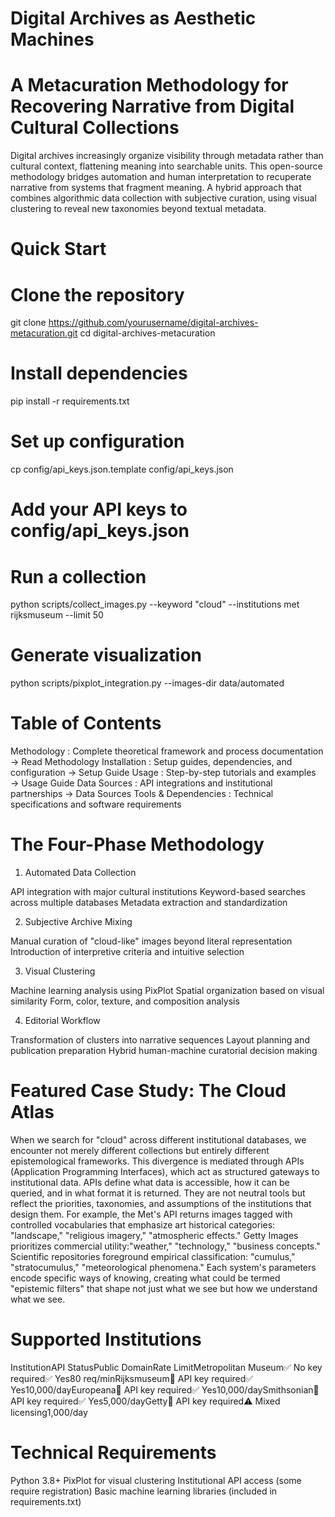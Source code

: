 # Digital Archives as Aesthetic Machines
# A Metacuration Methodology for Recovering Narrative from Digital Cultural Collections

Digital archives increasingly organize visibility through metadata rather than cultural context, flattening meaning into searchable units. This open-source methodology bridges automation and human interpretation to recuperate narrative from systems that fragment meaning.
A hybrid approach that combines algorithmic data collection with subjective curation, using visual clustering to reveal new taxonomies beyond textual metadata.

# Quick Start
# Clone the repository
git clone https://github.com/yourusername/digital-archives-metacuration.git
cd digital-archives-metacuration

# Install dependencies
pip install -r requirements.txt

# Set up configuration
cp config/api_keys.json.template config/api_keys.json
# Add your API keys to config/api_keys.json

# Run a collection
python scripts/collect_images.py --keyword "cloud" --institutions met rijksmuseum --limit 50

# Generate visualization
python scripts/pixplot_integration.py --images-dir data/automated

# Table of Contents
Methodology : Complete theoretical framework and process documentation → Read Methodology
Installation : Setup guides, dependencies, and configuration → Setup Guide 
Usage : Step-by-step tutorials and examples → Usage Guide
Data Sources : API integrations and institutional partnerships → Data Sources 
Tools & Dependencies : Technical specifications and software requirements

# The Four-Phase Methodology
1. Automated Data Collection

API integration with major cultural institutions
Keyword-based searches across multiple databases
Metadata extraction and standardization

2. Subjective Archive Mixing

Manual curation of "cloud-like" images beyond literal representation
Introduction of interpretive criteria and intuitive selection

3.  Visual Clustering

Machine learning analysis using PixPlot
Spatial organization based on visual similarity
Form, color, texture, and composition analysis

4. Editorial Workflow

Transformation of clusters into narrative sequences
Layout planning and publication preparation
Hybrid human-machine curatorial decision making

# Featured Case Study: The Cloud Atlas 
When we search for "cloud" across different institutional databases, we encounter not merely different collections but entirely different epistemological frameworks. This divergence is mediated through APIs (Application Programming Interfaces), which act as structured gateways to institutional data. APIs define what data is accessible, how it can be queried, and in what format it is returned. They are not neutral tools but reflect the priorities, taxonomies, and assumptions of the institutions that design them. For example, the Met's API returns images tagged with controlled vocabularies that emphasize art historical categories: "landscape," "religious imagery," "atmospheric effects." Getty Images prioritizes commercial utility:"weather," "technology," "business concepts." Scientific repositories foreground empirical classification: "cumulus," "stratocumulus," "meteorological phenomena." Each system's parameters encode specific ways of knowing, creating what could be termed "epistemic filters" that shape not just what we see but how we understand what we see.

# Supported Institutions
InstitutionAPI StatusPublic DomainRate LimitMetropolitan Museum✅ No key required✅ Yes80 req/minRijksmuseum🔑 API key required✅ Yes10,000/dayEuropeana🔑 API key required✅ Yes10,000/daySmithsonian🔑 API key required✅ Yes5,000/dayGetty🔑 API key required⚠️ Mixed licensing1,000/day

# Technical Requirements

Python 3.8+
PixPlot for visual clustering
Institutional API access (some require registration)
Basic machine learning libraries (included in requirements.txt)
